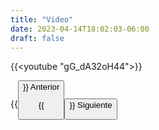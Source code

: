 ```yaml
---
title: "Video"
date: 2023-04-14T18:02:03-06:00
draft: false
---
```


{{<youtube "gG_dA32oH44">}}

{{<button class=myButtonVideoTwo relref="/posts/curso/unidad1/queEsBlockchain/introduccion.md">}} Anterior

{{<button class=myButtonVideo id=botonS relref="/posts/curso/unidad1/queEsBlockchain/more.md">}} Siguiente